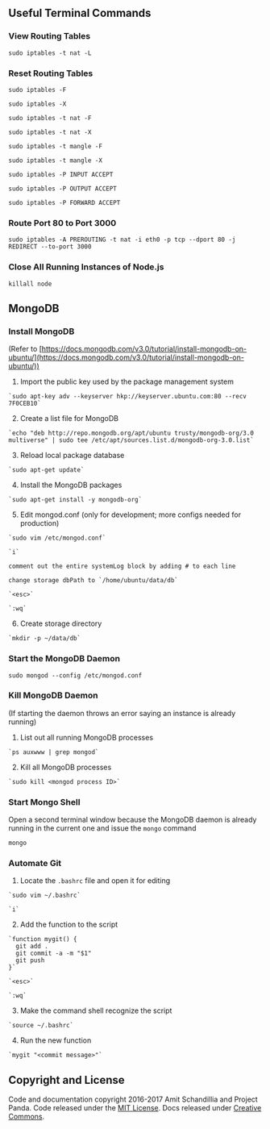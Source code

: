 


## Useful Terminal Commands

### View Routing Tables
`sudo iptables -t nat -L`

### Reset Routing Tables
`sudo iptables -F`

`sudo iptables -X`

`sudo iptables -t nat -F`

`sudo iptables -t nat -X`

`sudo iptables -t mangle -F`

`sudo iptables -t mangle -X`

`sudo iptables -P INPUT ACCEPT`

`sudo iptables -P OUTPUT ACCEPT`

`sudo iptables -P FORWARD ACCEPT`

### Route Port 80 to Port 3000
`sudo iptables -A PREROUTING -t nat -i eth0 -p tcp --dport 80 -j REDIRECT --to-port 3000`

### Close All Running Instances of Node.js
`killall node`

## MongoDB
### Install MongoDB
  (Refer to [https://docs.mongodb.com/v3.0/tutorial/install-mongodb-on-ubuntu/](https://docs.mongodb.com/v3.0/tutorial/install-mongodb-on-ubuntu/))
  1. Import the public key used by the package management system

    `sudo apt-key adv --keyserver hkp://keyserver.ubuntu.com:80 --recv 7F0CEB10`

  2. Create a list file for MongoDB

    `echo "deb http://repo.mongodb.org/apt/ubuntu trusty/mongodb-org/3.0 multiverse" | sudo tee /etc/apt/sources.list.d/mongodb-org-3.0.list`

  3. Reload local package database

    `sudo apt-get update`

  4. Install the MongoDB packages

    `sudo apt-get install -y mongodb-org`

  5. Edit mongod.conf (only for development; more configs needed for production)

    `sudo vim /etc/mongod.conf`

    `i`

    comment out the entire systemLog block by adding # to each line

    change storage dbPath to `/home/ubuntu/data/db`

    `<esc>`

    `:wq`

  6. Create storage directory

    `mkdir -p ~/data/db`


### Start the MongoDB Daemon
  `sudo mongod --config /etc/mongod.conf`

### Kill MongoDB Daemon
  (If starting the daemon throws an error saying an instance is already running)
  1. List out all running MongoDB processes

    `ps auxwww | grep mongod`

  2. Kill all MongoDB processes

    `sudo kill <mongod process ID>`


### Start Mongo Shell
  Open a second terminal window because the MongoDB daemon is already running in the current one and issue the `mongo` command

  `mongo`

### Automate Git

  1. Locate the `.bashrc` file and open it for editing

    `sudo vim ~/.bashrc`

    `i`

  2. Add the function to the script

    `function mygit() {
      git add .
      git commit -a -m "$1"
      git push
    }`

    `<esc>`

    `:wq`

  3. Make the command shell recognize the script

    `source ~/.bashrc`

  4. Run the new function

    `mygit "<commit message>"`




## Copyright and License
Code and documentation copyright 2016-2017 Amit Schandillia and Project Panda. Code released under the [MIT License](https://github.com/twbs/bootstrap/blob/master/LICENSE). Docs released under [Creative Commons](https://github.com/twbs/bootstrap/blob/master/docs/LICENSE).
